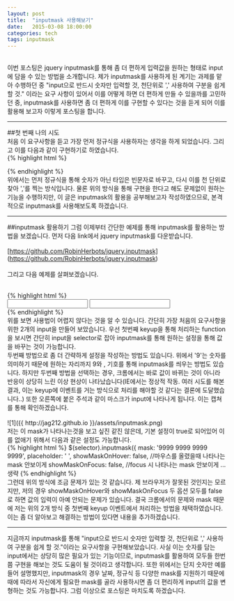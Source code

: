 ```yaml
---
layout: post
title:  "inputmask 사용해보기"
date:   2015-03-08 18:00:00
categories: tech
tags: inputmask
---
```

<br>
이번 포스팅은 jquery inputmask를 통해 좀 더 편하게 입력값을 원하는 형태로 input에 담을 수 있는 방법을 소개합니다.
제가 inputmask를 사용하게 된 계기는 과제를 맡아 수행하던 중 "input으로 반드시 숫자만 입력할 것, 천단위로 ',' 사용하여 구분을 쉽게 할 것."
이라는 요구 사항이 있어서 이를 어떻게 하면 더 편하게 만들 수 있을까를 고민하던 중, inputmask를 사용하면 좀 더 편하게 이를 구현할 수 있다는 것을
듣게 되어 이를 활용해 보고자 이렇게 포스팅을 합니다.

---
##첫 번째 나의 시도
<br>
처음 이 요구사항을 듣고 가장 먼저 정규식을 사용하자는 생각을 하게 되었습니다. 그리고 이를 다음과 같이 구현하기로 하였습니다.
<br>
{% highlight html %}
<script type="text/javascript">
$("#number").keyup(function(){
		    var replacedNumber = $(this).val().replace(/[^\d]/g, "").replace(/\B(?=(\d{3})+(?!\d))/g, ",");
		    $(this).val(replacedNumber);
		})
</script>
{% endhighlight %}
<br>
위에서는 먼저 정규식을 통해 숫자가 아닌 타입은 빈문자로 바꾸고, 다시 이를 천 단위로 찾아 ','를 찍는 방식입니다.
물론 위의 방식을 통해 구현을 한다고 해도 문제없이 원하는 기능을 수행하지만, 이 글은 inputmask의 활용을 공부해보고자 작성하였으므로, 본격적으로 inputmask를 사용해보도록 하겠습니다.

---

##inputmask 활용하기
그럼 이제부터 간단한 예제를 통해 inputmask를 활용하는 방법을 보겠습니다.
먼저 다음 link에서 jquery inputmask를 다운받습니다.<br><br>
[https://github.com/RobinHerbots/jquery.inputmask] (https://github.com/RobinHerbots/jquery.inputmask)
<br><br>
그리고 다음 예제를 살펴보겠습니다.

<br>
{% highlight html %}
<!DOCTYPE html>
<html>
<head>
<meta charset="UTF-8">
<title>Insert title here</title>
<script src="http://code.jquery.com/jquery-1.11.0.js"></script>
<script src="./dist/jquery.inputmask.bundle.js"></script>		<!-- inputmask lib 추가 -->
</head>
<body>

<div>
	<input type="text" id="testNumber">
	<input type="text" id="testNumber2">
</div>

<script type="text/javascript">
$("#testNumber").keyup(function () {
    $("#testNumber").inputmask("numeric", {
        groupSeparator: ",",	//separator 설정
        autoGroup: true,		//천단위 그룹
        integerDigits: 15		//자리수 설정
    });
    $("#testNumber")[0].focus();
});

$(document).ready(function(){
    $('#testNumber2').inputmask('999,999,999,99', { numericInput: true });    //123456  =>  ___.__1.234,56
});
</script>
</body>
</html>
{% endhighlight %}
<br>
위를 보면 사용법이 어렵지 않다는 것을 알 수 있습니다. 간단히 가장 처음의 요구사항을 위한 2개의 input을 만들어 보았습니다.
우선 첫번째 keyup을 통해 처리하는 function을 보시면 간단히 input을 selector로 잡아 inputmask를 통해 원하는 설정을 통해
값을 바꾸는 것이 가능합니다.<br>
두번째 방법으로 좀 더 간략하게 설정을 작성하는 방법도 있습니다. 위에서 '9'는 숫자를 의미하기 때문에 원하는 자리까지 9와 , 기호를 통해 inputmask를 씌우는 방법도 있습니다.
하지만 두번째 방법을 선택하는 경우, 크롬에서는 바로 값이 바뀌는 것이 아니라 반응이 상당히 느린 이상 현상이 나타났습니다(IE에서는 정상적 작동. 여러 시도를 해본 결과, 
이는 keyup에 이벤트를 거는 방식으로 처리를 해야할 것 같다는 결론에 도달했습니다..)
또한 오른쪽에 붙은 주석과 같이 마스크가 input에 나타나게 됩니다. 이는 캡쳐를 통해 확인하겠습니다.<br>
<br>
![1]({{ http://jag212.github.io }}/assets/inputmask.png)
<br>
저는 이 mask가 나타나는것을 보고 싶진 같진 않은데, 기본 설정이 true로 되어있어 이를 없애기 위해서 다음과 같은 설정도 가능합니다.
<br>
{% highlight html %}
$(selector).inputmask({
                mask: '9999 9999 9999 9999',
                placeholder: ' ',
                showMaskOnHover: false, //마우스를 올렸을때 나타나는 mask 안보이게
                showMaskOnFocus: false, //focus 시 나타나는 mask 안보이게
		... 생략
{% endhighlight %}
<br>
그런데 위의 방식에 조금 문제가 있는 것 같습니다. 제 브라우저가 잘못된 것인지는 모르지만, 저의 경우  showMaskOnHover와 showMaskOnFocus 두 옵션 모두를 false로 하면
값의 입력이 아예 안되는 문제가 있습니다. 결국 크롬에서의 문제와 mask 때문에 저는 위의 2개 방식 중 첫번째 keyup 이벤트에서 처리하는 방법을 채택하였습니다. 이는 좀 더 알아보고 해결하는 방법이 있다면 내용을 추가하겠습니다.

---

지금까지 inputmask를 통해 "input으로 반드시 숫자만 입력할 것, 천단위로 ',' 사용하여 구분을 쉽게 할 것."이라는 요구사항을 구현해보았습니다. 사실 이는 숫자를 담는 input에서는 상당히 많은 필요가 있는 기능이므로, inputmask를 활용하여
모두들 한번쯤 구현을 해보는 것도 도움이 될 것이라고 생각합니다. 또한 위에서는 단지 숫자만 예를 들어 설명했지만, inputmask의 경우 날짜, 정규식 등 다양한 mask를 지원하기 때문에 때에 따라서 자신에게 필요한 mask를 골라 사용하시면 좀 더
편리하게 input의 값을 변형하는 것도 가능합니다. 그럼 이상으로 포스팅은 마치도록 하겠습니다.